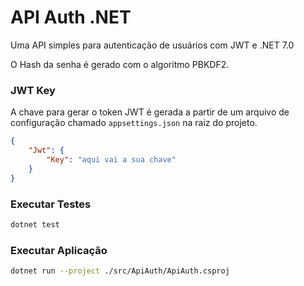 # API Auth .NET

Uma API simples para autenticação de usuários com JWT e .NET 7.0  

O Hash da senha é gerado com o algoritmo PBKDF2.

### JWT Key

A chave para gerar o token JWT é gerada a partir de um arquivo de configuração chamado `appsettings.json` na raiz do projeto.

```json
{
    "Jwt": {
        "Key": "aqui vai a sua chave"
    }
}
```

### Executar Testes

```bash
dotnet test
```

### Executar Aplicação

```bash
dotnet run --project ./src/ApiAuth/ApiAuth.csproj
```

